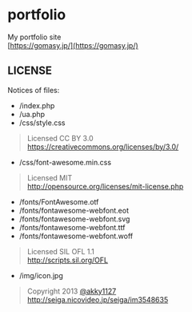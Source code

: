portfolio
=========

My portfolio site  
[https://gomasy.jp/](https://gomasy.jp/)

## LICENSE
Notices of files:

* /index.php
* /ua.php
* /css/style.css

> Licensed CC BY 3.0  
> https://creativecommons.org/licenses/by/3.0/

* /css/font-awesome.min.css

> Licensed MIT  
> http://opensource.org/licenses/mit-license.php

* /fonts/FontAwesome.otf
* /fonts/fontawesome-webfont.eot
* /fonts/fontawesome-webfont.svg
* /fonts/fontawesome-webfont.ttf
* /fonts/fontawesome-webfont.woff

> Licensed SIL OFL 1.1  
> http://scripts.sil.org/OFL

* /img/icon.jpg

> Copyright 2013 [@akky1127](https://twitter.com/akky1127)  
> http://seiga.nicovideo.jp/seiga/im3548635
